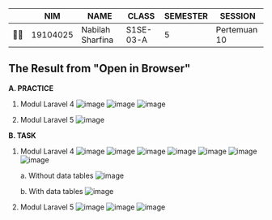 |     | NIM      | NAME             | CLASS     | SEMESTER | SESSION |
| --- | -------- | ---------------- | --------- | -------- |   ---   |
| 👩‍🎓  | 19104025 | Nabilah Sharfina | S1SE-03-A | 5        | Pertemuan 10 |

## **The Result from "Open in Browser"**
**A. PRACTICE**

1. Modul Laravel 4
![image](https://user-images.githubusercontent.com/58089002/150655029-62d845c3-5780-4595-948b-e839c2af93ec.png)
![image](https://user-images.githubusercontent.com/58089002/150655260-6a99edb7-6cbd-4913-b082-cdc1087b9930.png)
![image](https://user-images.githubusercontent.com/58089002/150655275-eca6fc97-7e5f-410e-a803-94de572ef656.png)

2. Modul Laravel 5
![image](https://user-images.githubusercontent.com/58089002/150683530-4311ef41-67d7-4ed4-a6cf-311d337a728f.png)

**B. TASK**

1. Modul Laravel 4
![image](https://user-images.githubusercontent.com/58089002/150654471-ae002931-d8a4-4f89-b6a2-06852705a212.png)
![image](https://user-images.githubusercontent.com/58089002/150654480-0fba7174-6bc9-464c-bc8e-c12be38e3e7f.png)
![image](https://user-images.githubusercontent.com/58089002/150654440-e6539b12-2541-4d9c-a166-575fa0355672.png)
![image](https://user-images.githubusercontent.com/58089002/150654432-bf587ebf-a325-4bc6-b0ae-26799f3d1395.png)
![image](https://user-images.githubusercontent.com/58089002/150654541-c0053505-aa45-44ad-92ed-845d67174b5a.png)
![image](https://user-images.githubusercontent.com/58089002/150654563-6140d0a9-c58e-48e7-aaf5-0a71a1c303a8.png)
![image](https://user-images.githubusercontent.com/58089002/150654487-830705ac-6591-4ede-a4e7-1779688e275c.png)

    a. Without data tables
![image](https://user-images.githubusercontent.com/58089002/150673456-8acca342-4e92-44e4-a5b3-834ccf5f709e.png)

    b. With data tables
![image](https://user-images.githubusercontent.com/58089002/150673418-0d27aded-6354-4931-9578-34eb46b496d1.png)

2. Modul Laravel 5
![image](https://user-images.githubusercontent.com/58089002/150683261-27ed6066-f3d5-4578-ae13-40df2a552e48.png)
![image](https://user-images.githubusercontent.com/58089002/150683304-b815811d-da48-4ce9-aec7-8da39f4c50ed.png)
![image](https://user-images.githubusercontent.com/58089002/150683329-592ba955-5991-4a8e-8b86-1cebf01f3c50.png)
